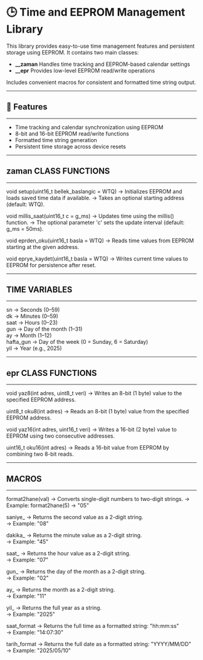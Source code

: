 # 🕒 Time and EEPROM Management Library

This library provides easy-to-use time management features and persistent storage using EEPROM. It contains two main classes:

- **\_\_zaman** Handles time tracking and EEPROM-based calendar settings  
- **\_\_epr** Provides low-level EEPROM read/write operations

Includes convenient macros for consistent and formatted time string output.

---

## 📌 Features

---

- Time tracking and calendar synchronization using EEPROM  
- 8-bit and 16-bit EEPROM read/write functions  
- Formatted time string generation  
- Persistent time storage across device resets  

---

## zaman CLASS FUNCTIONS

------------------------

void setup(uint16_t bellek_baslangic = WTQ)
→ Initializes EEPROM and loads saved time data if available.
→ Takes an optional starting address (default: WTQ).

void millis_saat(uint16_t c = g_ms)
→ Updates time using the millis() function.
→ The optional parameter 'c' sets the update interval (default: g_ms = 50ms).

void eprden_oku(uint16_t basla = WTQ)
→ Reads time values from EEPROM starting at the given address.

void eprye_kaydet(uint16_t basla = WTQ)
→ Writes current time values to EEPROM for persistence after reset.

---

## TIME VARIABLES

---------------
sn         → Seconds (0–59)  
dk         → Minutes (0–59)  
saat       → Hours (0–23)  
gun        → Day of the month (1–31)  
ay         → Month (1–12)  
hafta_gun  → Day of the week (0 = Sunday, 6 = Saturday)  
yil        → Year (e.g., 2025)

---

## epr CLASS FUNCTIONS
----------------------

void yaz8(int adres, uint8_t veri)
→ Writes an 8-bit (1 byte) value to the specified EEPROM address.

uint8_t oku8(int adres)
→ Reads an 8-bit (1 byte) value from the specified EEPROM address.

void yaz16(int adres, uint16_t veri)
→ Writes a 16-bit (2 byte) value to EEPROM using two consecutive addresses.

uint16_t oku16(int adres)
→ Reads a 16-bit value from EEPROM by combining two 8-bit reads.

---

## MACROS
-------

format2hane(val)
→ Converts single-digit numbers to two-digit strings.
→ Example: format2hane(5) → "05"

saniye_
→ Returns the second value as a 2-digit string.  
→ Example: "08"

dakika_
→ Returns the minute value as a 2-digit string.  
→ Example: "45"

saat_
→ Returns the hour value as a 2-digit string.  
→ Example: "07"

gun_
→ Returns the day of the month as a 2-digit string.  
→ Example: "02"

ay_
→ Returns the month as a 2-digit string.  
→ Example: "11"

yil_
→ Returns the full year as a string.  
→ Example: "2025"

saat_format
→ Returns the full time as a formatted string: "hh:mm:ss"  
→ Example: "14:07:30"

tarih_format
→ Returns the full date as a formatted string: "YYYY/MM/DD"  
→ Example: "2025/05/10"
